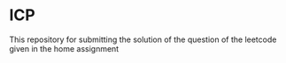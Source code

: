 # ICP
This repository for submitting the solution of the question of the leetcode given in the home assignment
